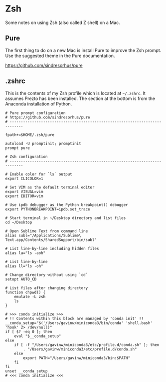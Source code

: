 # Zsh

Some notes on using Zsh (also called Z shell) on a Mac.

## Pure

The first thing to do on a new Mac is install Pure to improve the Zsh prompt. Use the suggested theme in the Pure documentation.

https://github.com/sindresorhus/pure

## .zshrc

This is the contents of my Zsh profile which is located at `~/.zshrc`. It assumes Prezto has been installed. The section at the bottom is from the Anaconda installation of Python.

```
# Pure prompt configuration
# https://github.com/sindresorhus/pure
# ----------------------------------------------------------------------------

fpath+=$HOME/.zsh/pure

autoload -U promptinit; promptinit
prompt pure

# Zsh configuration
# ----------------------------------------------------------------------------

# Enable color for `ls` output
export CLICOLOR=1

# Set VIM as the default terminal editor
export VISUAL=vim
export EDITOR=vim

# Use ipdb debugger as the Python breakpoint() debugger
export PYTHONBREAKPOINT=ipdb.set_trace

# Start terminal in ~/Desktop directory and list files
cd ~/Desktop

# Open Sublime Text from command line
alias subl="/Applications/Sublime\ Text.app/Contents/SharedSupport/bin/subl"

# List line-by-line including hidden files
alias la="ls -aoh"

# List line-by-line
alias ll="ls -oh"

# Change directory without using `cd`
setopt AUTO_CD

# List files after changing directory
function chpwd() {
    emulate -L zsh
    ls
}

# >>> conda initialize >>>
# !! Contents within this block are managed by 'conda init' !!
__conda_setup="$('/Users/gavinw/miniconda3/bin/conda' 'shell.bash' 'hook' 2> /dev/null)"
if [ $? -eq 0 ]; then
    eval "$__conda_setup"
else
    if [ -f "/Users/gavinw/miniconda3/etc/profile.d/conda.sh" ]; then
        . "/Users/gavinw/miniconda3/etc/profile.d/conda.sh"
    else
        export PATH="/Users/gavinw/miniconda3/bin:$PATH"
    fi
fi
unset __conda_setup
# <<< conda initialize <<<
```
